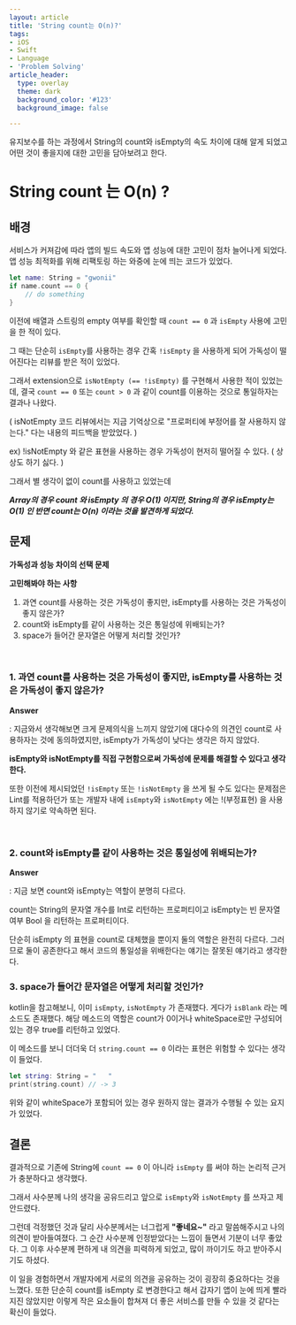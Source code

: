 ```yaml
---
layout: article
title: 'String count는 O(n)?'
tags:
- iOS
- Swift
- Language
- 'Problem Solving'
article_header:
  type: overlay
  theme: dark
  background_color: '#123'
  background_image: false

---
```


유지보수를 하는 과정에서 String의 count와 isEmpty의 속도 차이에 대해 알게 되었고 어떤 것이 좋을지에 대한 고민을 담아보려고 한다.

<!--more-->

# String count 는 O(n) ?

## 배경

서비스가 커져감에 따라 앱의 빌드 속도와 앱 성능에 대한 고민이 점차 늘어나게 되었다.  
앱 성능 최적화를 위해 리팩토링 하는 와중에 눈에 띄는 코드가 있었다. 

```swift
let name: String = "gwonii"
if name.count == 0 { 
	// do something
}
```

이전에 배열과 스트링의 empty 여부를 확인할 때 `count == 0` 과 `isEmpty` 사용에 고민을 한 적이 있다. 

그 때는 단순히 `isEmpty`를 사용하는 경우 간혹 `!isEmpty` 을 사용하게 되어 가독성이 떨어진다는 리뷰를 받은 적이 있었다. 

그래서 extension으로 `isNotEmpty (== !isEmpty)`  를 구현해서 사용한 적이 있었는데, 결국 `count == 0` 또는 `count > 0` 과 같이 count를 이용하는 것으로 통일하자는 결과나 나왔다. 

( isNotEmpty 코드 리뷰에서는 지금 기억상으로 "프로퍼티에 부정어를 잘 사용하지 않는다." 다는 내용의 피드백을 받았었다. )

ex) !isNotEmpty 와 같은 표현을 사용하는 경우 가독성이 현저히 떨어질 수 있다. ( 상상도 하기 싫다. )

그래서 별 생각이 없이 count를 사용하고 있었는데 

**_Array의 경우 count 와 isEmpty 의 경우 O(1) 이지만, String의 경우 isEmpty는 O(1) 인 반면 count는 O(n) 이라는 것을 발견하게 되었다._** 

## 문제

**가독성과 성능 차이의 선택 문제** 

**고민해봐야 하는 사항**

1. 과연 count를 사용하는 것은 가독성이 좋지만, isEmpty를 사용하는 것은 가독성이 좋지 않은가? 
2. count와 isEmpty를 같이 사용하는 것은 통일성에 위배되는가?
3. space가 들어간 문자열은 어떻게 처리할 것인가? 

<br>

### 1. 과연 count를 사용하는 것은 가독성이 좋지만, isEmpty를 사용하는 것은 가독성이 좋지 않은가?

**Answer**

: 지금와서 생각해보면 크게 문제의식을 느끼지 않았기에 대다수의 의견인 count로 사용하자는 것에 동의하였지만, isEmpty가 가독성이 낮다는 생각은 하지 않았다. 

**isEmpty와 isNotEmpty를 직접 구현함으로써 가독성에 문제를 해결할 수 있다고 생각한다.**

또한 이전에 제시되었던 `!isEmpty` 또는 `!isNotEmpty` 을 쓰게 될 수도 있다는 문제점은 Lint를 적용하던가 또는 개발자 내에 `isEmpty`와 `isNotEmpty` 에는 !(부정표현) 을 사용하지 않기로 약속하면 된다. 

<br>

### 2. count와 isEmpty를 같이 사용하는 것은 통일성에 위배되는가?

**Answer**

: 지금 보면 count와 isEmpty는 역할이 분명히 다르다. 

count는 String의 문자열 개수를 Int로 리턴하는 프로퍼티이고 isEmpty는 빈 문자열 여부 Bool 을 리턴하는 프로퍼티이다. 

단순히 isEmpty 의 표현을 count로 대체했을 뿐이지 둘의 역할은 완전히 다르다. 그러므로 둘이 공존한다고 해서 코드의 통일성을 위배한다는 얘기는 잘못된 얘기라고 생각한다. 

### 3. space가 들어간 문자열은 어떻게 처리할 것인가? 
kotlin을 참고해보니, 이미 `isEmpty`, `isNotEmpty` 가 존재했다. 게다가 `isBlank` 라는 메소드도 존재했다. 해당 메소드의 역할은 count가 0이거나 whiteSpace로만 구성되어 있는 경우 true를 리턴하고 있었다.

이 메소드를 보니 더더욱 더 `string.count == 0` 이라는 표현은 위험할 수 있다는 생각이 들었다. 
```swift
let string: String = "   "
print(string.count) // -> 3 
```
위와 같이 whiteSpace가 포함되어 있는 경우 원하지 않는 결과가 수행될 수 있는 요지가 있었다. 

## 결론

결과적으로 기존에 String에 `count == 0` 이 아니라 `isEmpty` 를 써야 하는 논리적 근거가 충분하다고 생각했다. 

그래서 사수분께 나의 생각을 공유드리고 앞으로 `isEmpty`와 `isNotEmpty` 를 쓰자고 제안드렸다. 

그런데 걱정했던 것과 달리 사수분께서는 너그럽게 **"좋네요~"** 라고 말씀해주시고 나의 의견이 받아들여졌다. 그 순간 사수분께 인정받았다는 느낌이 들면서 기분이 너무 좋았다. 그 이후 사수분께 편하게 내 의견을 피력하게 되었고, 많이 까이기도 하고 받아주시기도 하셨다. 

이 일을 경험하면서 개발자에게 서로의 의견을 공유하는 것이 굉장히 중요하다는 것을 느꼈다. 또한 단순히 count를 isEmpty 로 변경한다고 해서 갑자기 앱이 눈에 띄게 빨라지진 않았지만 이렇게 작은 요소들이 합쳐져 더 좋은 서비스를 만들 수 있을 것 같다는 확신이 들었다. 